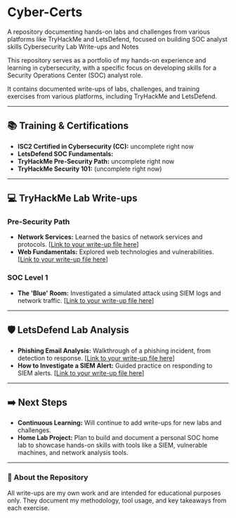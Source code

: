# Cyber-Certs
A repository documenting hands-on labs and challenges from various platforms like TryHackMe and LetsDefend, focused on building SOC analyst skills
 Cybersecurity Lab Write-ups and Notes

This repository serves as a portfolio of my hands-on experience and learning in cybersecurity, with a specific focus on developing skills for a Security Operations Center (SOC) analyst role.

It contains documented write-ups of labs, challenges, and training exercises from various platforms, including TryHackMe and LetsDefend.

---

## 📚 Training & Certifications

*   **ISC2 Certified in Cybersecurity (CC):** uncomplete right now
*   **LetsDefend SOC Fundamentals:** 
*   **TryHackMe Pre-Security Path:** uncomplete right now
*   **TryHackMe Security 101:** (uncomplete right now)

---

## 💻 TryHackMe Lab Write-ups

### Pre-Security Path
*   **Network Services:** Learned the basics of network services and protocols. [[Link to your write-up file here](tryhackme/pre-security/network-services.md)]
*   **Web Fundamentals:** Explored web technologies and vulnerabilities. [[Link to your write-up file here](tryhackme/pre-security/web-fundamentals.md)]

### SOC Level 1
*   **The 'Blue' Room:** Investigated a simulated attack using SIEM logs and network traffic. [[Link to your write-up file here](tryhackme/soc-level-1/blue-room-investigation.md)]

---

## 🛡️ LetsDefend Lab Analysis

*   **Phishing Email Analysis:** Walkthrough of a phishing incident, from detection to response. [[Link to your write-up file here](letsdefend/phishing-analysis.md)]
*   **How to Investigate a SIEM Alert:** Guided practice on responding to SIEM alerts. [[Link to your write-up file here](letsdefend/siem-alert-investigation.md)]

---

## ➡️ Next Steps

*   **Continuous Learning:** Will continue to add write-ups for new labs and challenges.
*   **Home Lab Project:** Plan to build and document a personal SOC home lab to showcase hands-on skills with tools like a SIEM, vulnerable machines, and network analysis tools.

---

### :closed_book: About the Repository

All write-ups are my own work and are intended for educational purposes only. They document my methodology, tool usage, and key takeaways from each exercise.
